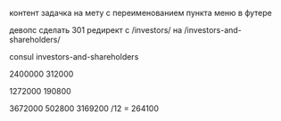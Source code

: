 контент
задачка на мету с переименованием пункта меню в футере

девопс
сделать 301 редирект с /investors/ на /investors-and-shareholders/

consul
investors-and-shareholders


2400000
312000


1272000
190800

3672000
502800
3169200
/12 = 264100
